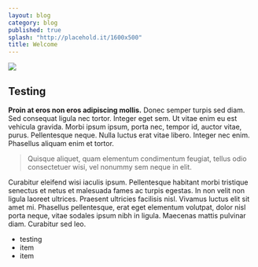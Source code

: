 ```yaml
---
layout: blog
category: blog
published: true
splash: "http://placehold.it/1600x500"
title: Welcome
---
```


![](/media/IMG_4721.JPG)

## Testing

**Proin at eros non eros adipiscing mollis.** Donec semper turpis sed diam. Sed consequat ligula nec tortor. Integer eget sem. Ut vitae enim eu est vehicula gravida. Morbi ipsum ipsum, porta nec, tempor id, auctor vitae, purus. Pellentesque neque. Nulla luctus erat vitae libero. Integer nec enim. Phasellus aliquam enim et tortor.

> Quisque aliquet, quam elementum condimentum feugiat, tellus odio consectetuer wisi, vel nonummy sem neque in elit.

Curabitur eleifend wisi iaculis ipsum. Pellentesque habitant morbi tristique senectus et netus et malesuada fames ac turpis egestas. In non velit non ligula laoreet ultrices. Praesent ultricies facilisis nisl. Vivamus luctus elit sit amet mi. Phasellus pellentesque, erat eget elementum volutpat, dolor nisl porta neque, vitae sodales ipsum nibh in ligula. Maecenas mattis pulvinar diam. Curabitur sed leo.

- testing
- item
- item

